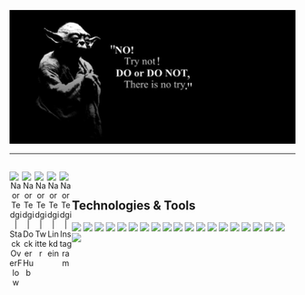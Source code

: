 
![alt text](https://github.com/ntedgi/ntedgi/blob/master/yoda.png?raw=true)
<hr>
<div align="center" width="800px">
    <br>
    <a target="_blank"  href="https://stackoverflow.com/users/4267015/naor-tedgi">
        <img align="left" alt="Naor Tedgi | StackOverFlow" width="22px"
            src="https://cdn.jsdelivr.net/npm/simple-icons@v3/icons/stackoverflow.svg" />
    </a>
    <a target="_blank" href="https://hub.docker.com/u/naortedgi">
        <img align="left" alt="Naor Tedgi | DockerHub" width="22px"
            src="https://cdn.jsdelivr.net/npm/simple-icons@v3/icons/docker.svg" />
    </a>
    <a target="_blank" href="https://twitter.com/naor_tedgi">
        <img align="left" alt="Naor Tedgi | Twitter" width="22px"
            src="https://cdn.jsdelivr.net/npm/simple-icons@v3/icons/twitter.svg" />
    </a>
    <a  target="_blank" href="https://www.linkedin.com/in/naor-tedgi-11314284/">
        <img align="left" alt="Naor Tedgi | Linkdein" width="22px"
            src="https://cdn.jsdelivr.net/npm/simple-icons@v3/icons/linkedin.svg" />
    </a>
    <a target="_blank"  href="https://www.instagram.com/naortedgi/">
        <img align="left" alt="Naor Tedgi | Instagram" width="22px"
            src="https://cdn.jsdelivr.net/npm/simple-icons@v3/icons/instagram.svg" />
    </a>
    <br>
</div>

##  Technologies & Tools
![](https://img.shields.io/badge/OS-Linux-informational?style=flat&logo=linux&logoColor=white&color=2bbc8a)
![](https://img.shields.io/badge/Editor-IntelliJ_IDEA-informational?style=flat&logo=intellij-idea&logoColor=white&color=2bbc8a)
![](https://img.shields.io/badge/Code-kotlin-informational?style=flat&logo=kotlin&logoColor=white&color=2bbc8a)
![](https://img.shields.io/badge/Code-Java-informational?style=flat&logo=Java&logoColor=white&color=2bbc8a)
![](https://img.shields.io/badge/Code-JavaScript-informational?style=flat&logo=javascript&logoColor=white&color=2bbc8a)
![](https://img.shields.io/badge/Code-NodeJS-informational?style=flat&logo=Node.js&logoColor=white&color=2bbc8a)
![](https://img.shields.io/badge/Code-Make-informational?style=flat&logo=cmake&logoColor=white&color=2bbc8a)
![](https://img.shields.io/badge/Code-Vue-informational?style=flat&logo=vue.js&logoColor=white&color=2bbc8a)
![](https://img.shields.io/badge/Code-Angular-informational?style=flat&logo=Angular&logoColor=white&color=2bbc8a)
![](https://img.shields.io/badge/Code-React-informational?style=flat&logo=react&logoColor=white&color=2bbc8a)
![](https://img.shields.io/badge/Shell-Bash-informational?style=flat&logo=gnu-bash&logoColor=white&color=2bbc8a)
![](https://img.shields.io/badge/DataBase-PostgreSQL-informational?style=flat&logo=postgresql&logoColor=white&color=2bbc8a)
![](https://img.shields.io/badge/DataBase-MySql-informational?style=flat&logo=MySql&logoColor=white&color=2bbc8a)
![](https://img.shields.io/badge/DataBase-SingleStore-informational?style=flat&logo=SingleStore&logoColor=white&color=2bbc8a)
![](https://img.shields.io/badge/DataBase-Redis-informational?style=flat&logo=Redis&logoColor=white&color=2bbc8a)
![](https://img.shields.io/badge/MessageQueue-Kafka-informational?style=flat&logo=Apache-Kafka&logoColor=white&color=2bbc8a)
![](https://img.shields.io/badge/MessageQueue-RabbitMQ-informational?style=flat&logo=RabbitMQ&logoColor=white&color=2bbc8a)
![](https://img.shields.io/badge/Tools-Docker-informational?style=flat&logo=docker&logoColor=white&color=2bbc8a)
![](https://img.shields.io/badge/Tools-Kubernetes-informational?style=flat&logo=kubernetes&logoColor=white&color=2bbc8a)
![](https://img.shields.io/badge/Cloud-AWS-informational?style=flat&logo=amazon-aws&logoColor=white&color=2bbc8a)



